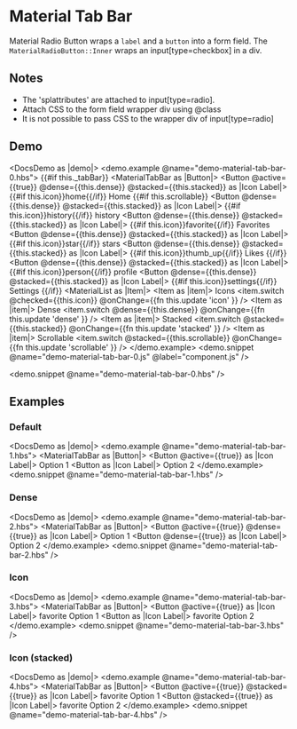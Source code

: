 # Material Tab Bar

Material Radio Button wraps a `label` and a `button` into a form field.
The `MaterialRadioButton::Inner` wraps an input[type=checkbox] in a div.

## Notes

- The 'splattributes' are attached to input[type=radio].
- Attach CSS to the form field wrapper div using @class
- It is not possible to pass CSS to the wrapper div of input[type=radio]

## Demo

<DocsDemo as |demo|>
  <demo.example @name="demo-material-tab-bar-0.hbs">
    {{#if this._tabBar}}
    <MaterialTabBar as |Button|>
      <Button @active={{true}} @dense={{this.dense}} @stacked={{this.stacked}} as |Icon Label|>
        {{#if this.icon}}<Icon>home</Icon>{{/if}}
        <Label>Home</Label>
      </Button>
      {{#if this.scrollable}}
      <Button @dense={{this.dense}} @stacked={{this.stacked}} as |Icon Label|>
        {{#if this.icon}}<Icon>history</Icon>{{/if}}
        <Label>history</Label>
      </Button>
      <Button @dense={{this.dense}} @stacked={{this.stacked}} as |Icon Label|>
        {{#if this.icon}}<Icon>favorite</Icon>{{/if}}
        <Label>Favorites</Label>
      </Button>
      <Button @dense={{this.dense}} @stacked={{this.stacked}} as |Icon Label|>
        {{#if this.icon}}<Icon>star</Icon>{{/if}}
        <Label>stars</Label>
      </Button>
      <Button @dense={{this.dense}} @stacked={{this.stacked}} as |Icon Label|>
        {{#if this.icon}}<Icon>thumb_up</Icon>{{/if}}
        <Label>Likes</Label>
      </Button>
      {{/if}}
      <Button @dense={{this.dense}} @stacked={{this.stacked}} as |Icon Label|>
        {{#if this.icon}}<Icon>person</Icon>{{/if}}
        <Label>profile</Label>
      </Button>
      <Button @dense={{this.dense}} @stacked={{this.stacked}} as |Icon Label|>
        {{#if this.icon}}<Icon>settings</Icon>{{/if}}
        <Label>Settings</Label>
      </Button>
    </MaterialTabBar>
    {{/if}}
    <MaterialList as |Item|>
      <Item as |item|>
        Icons
        <item.switch @checked={{this.icon}} @onChange={{fn this.update 'icon' }} />
      </Item>
      <Item as |item|>
        Dense
        <item.switch @dense={{this.dense}} @onChange={{fn this.update 'dense' }} />
      </Item>
      <Item as |item|>
        Stacked
        <item.switch @stacked={{this.stacked}} @onChange={{fn this.update 'stacked' }} />
      </Item>
      <Item as |item|>
        Scrollable
        <item.switch @stacked={{this.scrollable}} @onChange={{fn this.update 'scrollable' }} />
      </Item>
    </MaterialList>
  </demo.example>
  <demo.snippet @name="demo-material-tab-bar-0.js" @label="component.js" />

  <demo.snippet @name="demo-material-tab-bar-0.hbs" />
</DocsDemo>

## Examples

### Default
<DocsDemo as |demo|>
  <demo.example @name="demo-material-tab-bar-1.hbs">
    <MaterialTabBar as |Button|>
      <Button @active={{true}} as |Icon Label|>
        <Label>Option 1</Label>
      </Button>
      <Button as |Icon Label|>
        <Label>Option 2</Label>
      </Button>
    </MaterialTabBar>
  </demo.example>
  <demo.snippet @name="demo-material-tab-bar-1.hbs" />
</DocsDemo>

### Dense
<DocsDemo as |demo|>
  <demo.example @name="demo-material-tab-bar-2.hbs">
    <MaterialTabBar as |Button|>
      <Button @active={{true}} @dense={{true}} as |Icon Label|>
        <Label>Option 1</Label>
      </Button>
      <Button @dense={{true}} as |Icon Label|>
        <Label>Option 2</Label>
      </Button>
    </MaterialTabBar>
  </demo.example>
  <demo.snippet @name="demo-material-tab-bar-2.hbs" />
</DocsDemo>

### Icon
<DocsDemo as |demo|>
  <demo.example @name="demo-material-tab-bar-3.hbs">
    <MaterialTabBar as |Button|>
      <Button @active={{true}} as |Icon Label|>
        <Icon>favorite</Icon>
        <Label>Option 1</Label>
      </Button>
      <Button as |Icon Label|>
        <Icon>favorite</Icon>
        <Label>Option 2</Label>
      </Button>
    </MaterialTabBar>
  </demo.example>
  <demo.snippet @name="demo-material-tab-bar-3.hbs" />
</DocsDemo>

### Icon (stacked)
<DocsDemo as |demo|>
  <demo.example @name="demo-material-tab-bar-4.hbs">
    <MaterialTabBar as |Button|>
      <Button @active={{true}} @stacked={{true}} as |Icon Label|>
        <Icon>favorite</Icon>
        <Label>Option 1</Label>
      </Button>
      <Button @stacked={{true}} as |Icon Label|>
        <Icon>favorite</Icon>
        <Label>Option 2</Label>
      </Button>
    </MaterialTabBar>
  </demo.example>
  <demo.snippet @name="demo-material-tab-bar-4.hbs" />
</DocsDemo>
